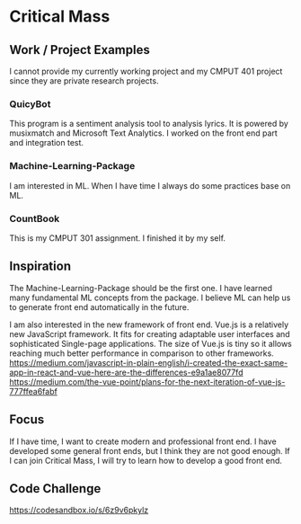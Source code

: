 # Critical Mass

## Work / Project Examples
I cannot provide my currently working project and my CMPUT 401 project since they are private research projects.

### QuicyBot
This program is a sentiment analysis tool to analysis lyrics. It is powered by musixmatch and Microsoft Text Analytics. I worked on the front end part and integration test.

### Machine-Learning-Package
I am interested in ML. When I have time I always do some practices base on ML.

### CountBook
This is my CMPUT 301 assignment. I finished it by my self.

## Inspiration
The Machine-Learning-Package should be the first one. I have learned many fundamental ML concepts from the package. I believe ML can help us to generate front end automatically in the future.

I am also interested in the new framework of front end. Vue.js is a relatively new JavaScript framework. It fits for creating adaptable user interfaces and sophisticated Single-page applications. The size of Vue.js is tiny so it allows reaching much better performance in comparison to other frameworks.
https://medium.com/javascript-in-plain-english/i-created-the-exact-same-app-in-react-and-vue-here-are-the-differences-e9a1ae8077fd
https://medium.com/the-vue-point/plans-for-the-next-iteration-of-vue-js-777ffea6fabf


## Focus
If I have time, I want to create modern and professional front end. I have developed some general front ends, but I think they are not good enough. If I can join Critical Mass, I will try to learn how to develop a good front end.


## Code Challenge
https://codesandbox.io/s/6z9v6pkylz
